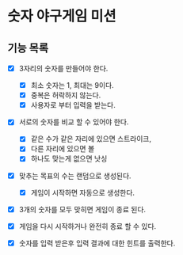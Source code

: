 # 숫자 야구게임 미션

## 기능 목록

- [x] 3자리의 숫자를 만들어야 한다.
  - [x] 최소 숫자는 1, 최대는 9이다.
  - [x] 중복은 허락하지 않는다.
  - [x] 사용자로 부터 입력을 받는다.

- [x] 서로의 숫자를 비교 할 수 있어야 한다.
  - [x] 같은 수가 같은 자리에 있으면 스트라이크,
  - [x] 다른 자리에 있으면 볼
  - [x] 하나도 맞는게 없으면 낫싱

- [x] 맞추는 목표의 수는 랜덤으로 생성된다.
    - [x] 게임이 시작하면 자동으로 생성한다.
- [x] 3개의 숫자를 모두 맞히면 게임이 종료 된다.
- [x] 게임을 다시 시작하거나 완전히 종료 할 수 있다.
- [x] 숫자를 입력 받은후 입력 결과에 대한 힌트를 출력한다.

  